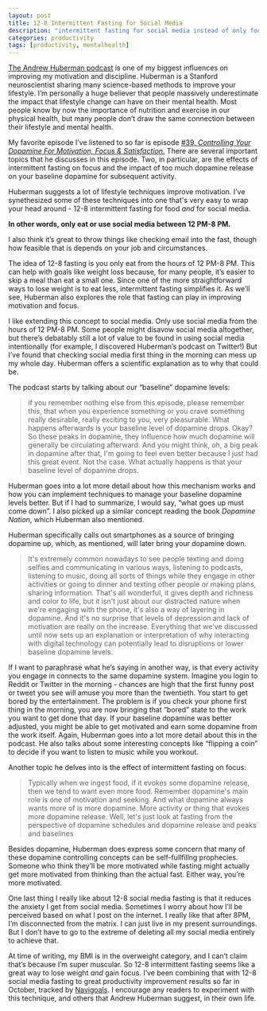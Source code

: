 ```yaml
---
layout: post
title: 12-8 Intermittent Fasting for Social Media
description: "intermittent fasting for social media instead of only food"
categories: productivity
tags: [productivity, mentalhealth]
---
```


[The Andrew Huberman podcast](https://hubermanlab.com/) is one of  my biggest influences on improving my motivation and discipline. Huberman is a Stanford neuroscientist sharing many science-based methods to improve your lifestyle. I’m personally a huge believer that people massively underestimate the impact that lifestyle change can have on their mental health. Most people know by now the importance of nutrition and exercise in our physical health, but many people don’t draw the same connection between their lifestyle and mental health. 

My favorite episode I’ve listened to so far is episode [#39, *Controlling Your Dopamine For Motivation, Focus & Satisfaction.*](https://www.youtube.com/watch?v=QmOF0crdyRU) There are several important topics that he discusses in this episode. Two, in particular, are the effects of intermittent fasting on focus and the impact of too much dopamine release on your baseline dopamine for subsequent activity.

Huberman suggests a lot of lifestyle techniques improve motivation. I’ve synethesized some of these techniques into one that's very easy to wrap your head around - 12-8 intermittent fasting for food *and* for social media.

**In other words, only eat or use social media between 12 PM-8 PM.** 

I also think it’s great to throw things like checking email into the fast, though how feasible that is depends on your job and circumstances.

The idea of 12-8 fasting is you only eat from the hours of 12 PM-8 PM. This can help with goals like weight loss because, for many people, it’s easier to skip a meal than eat a small one. Since one of the more straightforward ways to lose weight is to eat less, intermittent fasting simplifies it. As we’ll see, Huberman also explores the role that fasting can play in improving motivation and focus.

I like extending this concept to social media. Only use social media from the hours of 12 PM-8 PM. Some people might disavow social media altogether, but there’s debatably still a lot of value to be found in using social media intentionally (for example, I discovered Huberman’s podcast on Twitter!) But I’ve found that checking social media first thing in the morning can mess up my whole day. Huberman offers a scientific explanation as to why that could be. 

The podcast starts by talking about our “baseline” dopamine levels:

> if you remember nothing else from this episode, please remember this, that when you experience something or you crave something really desirable, really exciting to you, very pleasurable. What happens afterwards is your baseline level of dopamine drops. Okay? So these peaks in dopamine, they influence how much dopamine will generally be circulating afterward. And you might think, oh, a big peak in dopamine after that, I'm going to feel even better because I just had this great event. Not the case. What actually happens is that your baseline level of dopamine drops.
    
    

Huberman goes into a lot more detail about how this mechanism works and how you can implement techniques to manage your baseline dopamine levels better. But if I had to summarize, I would say, “what goes up must come down”. I also picked up a similar concept reading the book *Dopamine Nation*, which Huberman also mentioned.

Huberman specifically calls out smartphones as a source of bringing dopamine up, which, as mentioned, will later bring your dopamine down.

> It's extremely common nowadays to see people texting and doing selfies and communicating in various ways, listening to podcasts, listening to music, doing all sorts of things while they engage in other activities or going to dinner and texting other people or making plans, sharing information. That's all wonderful, it gives depth and richness and color to life, but it isn't just about our distracted nature when we're engaging with the phone, it's also a way of layering in dopamine. And it's no surprise that levels of depression and lack of motivation are really on the increase. Everything that we've discussed until now sets up an explanation or interpretation of why interacting with digital technology can potentially lead to disruptions or lower baseline dopamine levels.

If I want to paraphrase what he’s saying in another way, is that every activity you engage in connects to the same dopamine system. Imagine you login to Reddit or Twitter in the morning - chances are high that the first funny post or tweet you see will amuse you more than the twentieth. You start to get bored by the entertainment. The problem is if you check your phone first thing in the morning, you are now bringing that “bored” state to the work you want to get done that day. If your baseline dopamine was better adjusted, you might be able to get motivated and earn some dopamine from the work itself. Again, Huberman goes into a lot more detail about this in the podcast. He also talks about some interesting concepts like “flipping a coin” to decide if you want to listen to music while you workout.

Another topic he delves into is the effect of intermittent fasting on focus:

> Typically when we ingest food, if it evokes some dopamine release, then we tend to want even more food. Remember dopamine's main role is one of motivation and seeking. And what dopamine always wants more of is more dopamine. More activity or thing that evokes more dopamine release. Well, let's just look at fasting from the perspective of dopamine schedules and dopamine release and peaks and baselines
    
    

Besides dopamine, Huberman does express some concern that many of these dopamine controlling concepts can be self-fullfillng prophecies. Someone who think they’ll be more motivated while fasting might actually get more motivated from thinking than the actual fast. Either way, you’re more motivated.

One last thing I really like about 12-8 social media fasting is that it reduces the anxiety I get from social media. Sometimes I worry about how I’ll be perceived based on what I post on the internet. I really like that after 8PM, I’m disconnected from the matrix. I can just live in my present surroundings. But I don’t have to go to the extreme of deleting all my social media entirely to achieve that.

At time of writing, my BMI is in the overweight category, and I can’t claim that’s because I’m super muscular. So 12-8 intermittent fasting seems like a great way to lose weight *and* gain focus. I’ve been combining that with 12-8 social media fasting to great productivity improvement results so far in October, tracked by [Navigoals](https://navigoals.com). I encourage any readers to experiment with this technique, and others that Andrew Huberman suggest, in their own life.